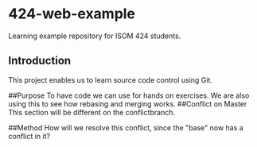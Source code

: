 # 424-web-example
Learning example repository for ISOM 424 students.

## Introduction
This project enables us to learn source code control using Git.

##Purpose
To have code we can use for hands on exercises. We are also using
this to see how rebasing and merging works.
##Conflict on Master
This section will be different on the conflictbranch.

##Method
How will we resolve this conflict, since the "base" now has a 
conflict in it?
